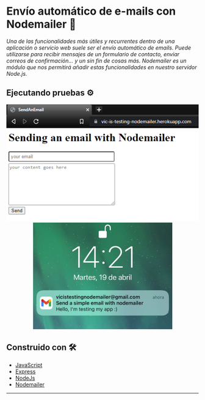 # Envío automático de e-mails con Nodemailer 📩

_Una de las funcionalidades más útiles y recurrentes dentro de una aplicación o servicio web suele ser el envío automático de emails. Puede utilizarse para recibir mensajes de un formulario de contacto, enviar correos de confirmación… y un sin fin de cosas más. 
Nodemailer es un módulo que nos permitirá añadir estas funcionalidades en nuestro servidor Node.js._

## Ejecutando pruebas ⚙️

<div align="center">
   <img src="https://github.com/viccoronado/how-to-use-nodemailer/blob/main/assets/SendAnEmail.png"  /> 
  <img src="https://github.com/viccoronado/how-to-use-nodemailer/blob/main/assets/Email.jpeg" width="365" />
</div>

## Construido con 🛠️

* [JavaScript](https://www.javascript.com/)    
* [Express](https://expressjs.com/) 
* [NodeJs](https://nodejs.org/es/) 
* [Nodemailer](https://nodemailer.com/about/)


---
